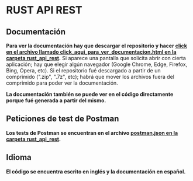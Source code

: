 # RUST API REST

## Documentación

**Para ver la documentación hay que descargar el repositorio y hacer [click en el archivo llamado click_aqui_para_ver_documentacion.html en la carpeta rust_api_rest]().**
Si aparece una pantalla que solicita abrir con cierta aplicación; hay que elegir algún navegador (Google Chrome, Edge, Firefox, Bing, Opera, etc).
Si el repositorio fué descargado a partir de un comprimido (".zip", ".7z", etc); habrá que mover los archivos fuera del comprimido para poder ver la documentación.

**La documentación también se puede ver en el código directamente porque fué generada a partir del mismo.**

## Peticiones de test de Postman

**Los tests de Postman se encuentran en el archivo [postman.json en la carpeta rust_api_rest]().**

## Idioma

**El código se encuentra escrito en inglés y la documentación en español.**
